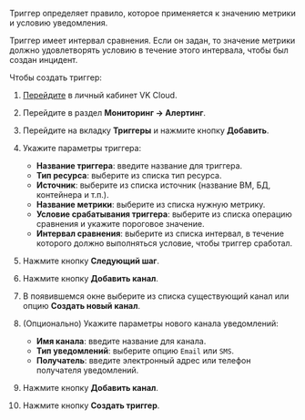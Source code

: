Триггер определяет правило, которое применяется к значению метрики и условию уведомления.

Триггер имеет интервал сравнения. Если он задан, то значение метрики должно удовлетворять условию в течение этого интервала, чтобы был создан инцидент.

Чтобы создать триггер:

1. [Перейдите](https://msk.cloud.vk.com/app) в личный кабинет VK Cloud.
1. Перейдите в раздел **Мониторинг → Алертинг**.
1. Перейдите на вкладку **Триггеры** и нажмите кнопку **Добавить**.
1. Укажите параметры триггера:

   - **Название триггера**: введите название для триггера.
   - **Тип ресурса**: выберите из списка тип ресурса.
   - **Источник**: выберите из списка источник (название ВМ, БД, контейнера и т.п.).
   - **Название метрики**: выберите из списка нужную метрику.
   - **Условие срабатывания триггера**: выберите из списка операцию сравнения и укажите пороговое значение.
   - **Интервал сравнения**: выберите из списка интервал, в течение которого должно выполняться условие, чтобы триггер сработал.

1. Нажмите кнопку **Следующий шаг**.
1. Нажмите кнопку **Добавить канал**.
1. В появившемся окне выберите из списка существующий канал или опцию **Создать новый канал**.
1. (Опционально) Укажите параметры нового канала уведомлений:

   - **Имя канала**: введите название для канала.
   - **Тип уведомлений**: выберите опцию `Email` или `SMS`.
   - **Получатель**: введите электронный адрес или телефон получателя уведомлений.

1. Нажмите кнопку **Добавить канал**.
1. Нажмите кнопку **Создать триггер**.
